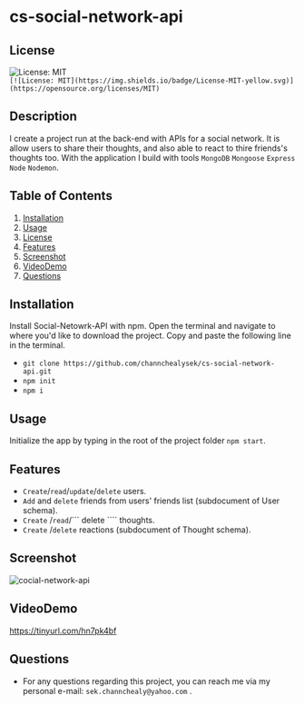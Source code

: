 # cs-social-network-api

## License 
![License: MIT](https://img.shields.io/badge/License-MIT-yellow.svg)  
`[![License: MIT](https://img.shields.io/badge/License-MIT-yellow.svg)](https://opensource.org/licenses/MIT)`

## Description 
I create a project run at the back-end with APIs for a social network. It is allow users to share their thoughts, and also able to react to thire friends's thoughts too. With the application I build with tools ```MongoDB``` ```Mongoose``` ```Express``` ```Node``` ```Nodemon```.

## Table of Contents
1. [Installation](#Installation)
2. [Usage](#Usage)
3. [License](#License)
4. [Features](#Features)
5. [Screenshot](#Screenshot)
6. [VideoDemo](#VideoDemo)
7. [Questions](#Questions)

## Installation
Install Social-Netowrk-API with npm. Open the terminal and navigate to where you'd like to download the project. Copy and paste the following line in the terminal.
- ``` git clone https://github.com/channchealysek/cs-social-network-api.git ```
- ``` npm init ```
- ``` npm i ```

## Usage
Initialize the app by typing in the root of the project folder ```npm start```.

## Features
- ``` Create ```/``` read ```/``` update ```/``` delete ``` users.
- ``` Add ``` and ``` delete ``` friends from users' friends list (subdocument of User schema).
- ``` Create ``` /``` read ```/``` delete ````  thoughts.
- ``` Create ``` /``` delete ``` reactions (subdocument of Thought schema).

## Screenshot
![cocial-network-api](https://user-images.githubusercontent.com/102747948/192118226-bde0b2b1-5876-4be4-bcd5-0e11576ebaa2.png)

## VideoDemo
https://tinyurl.com/hn7pk4bf

## Questions
- For any questions regarding this project, you can reach me via my personal e-mail: ``` sek.channchealy@yahoo.com ``` .